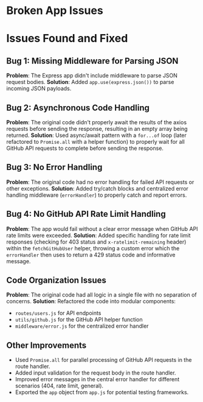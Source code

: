 # Broken App Issues

# Issues Found and Fixed

## Bug 1: Missing Middleware for Parsing JSON
**Problem**: The Express app didn't include middleware to parse JSON request bodies.
**Solution**: Added `app.use(express.json())` to parse incoming JSON payloads.

## Bug 2: Asynchronous Code Handling
**Problem**: The original code didn't properly await the results of the axios requests before sending the response, resulting in an empty array being returned.
**Solution**: Used async/await pattern with a `for...of` loop (later refactored to `Promise.all` with a helper function) to properly wait for all GitHub API requests to complete before sending the response.

## Bug 3: No Error Handling
**Problem**: The original code had no error handling for failed API requests or other exceptions.
**Solution**: Added try/catch blocks and centralized error handling middleware (`errorHandler`) to properly catch and report errors.

## Bug 4: No GitHub API Rate Limit Handling
**Problem**: The app would fail without a clear error message when GitHub API rate limits were exceeded.
**Solution**: Added specific handling for rate limit responses (checking for 403 status and `x-ratelimit-remaining` header) within the `fetchGitHubUser` helper, throwing a custom error which the `errorHandler` then uses to return a 429 status code and informative message.

## Code Organization Issues
**Problem**: The original code had all logic in a single file with no separation of concerns.
**Solution**: Refactored the code into modular components:
- `routes/users.js` for API endpoints
- `utils/github.js` for the GitHub API helper function
- `middleware/error.js` for the centralized error handler

## Other Improvements
- Used `Promise.all` for parallel processing of GitHub API requests in the route handler.
- Added input validation for the request body in the route handler.
- Improved error messages in the central error handler for different scenarios (404, rate limit, general).
- Exported the `app` object from `app.js` for potential testing frameworks.
